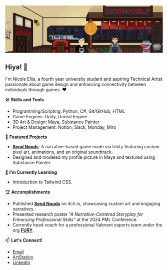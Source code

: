 ![Send Noods Banner](assets/send-noods-banner.png)

## Hiya! 👋
I'm Nicole Ellis, a fourth year university student and aspiring Technical Artist passionate about game design and enhancing connectivity between individuals through games. ♥

🛠 **Skills and Tools**
- Programming/Scripting: Python, C#, Git/GitHub, HTML
- Game Engines: Unity, Unreal Engine
- 3D Art & Design: Maya, Substance Painter
- Project Management: Notion, Slack, Monday, Miro

🌟 **Featured Projects**
- [**Send Noods**](https://github.com/nicole-ellis/send-noods): A narrative-based game made via Unity featuring custom pixel art, animations, and an original soundtrack.
- Designed and modeled my profile picture in Maya and textured using Substance Painter.

🌱 **I’m Currently Learning**
- Introduction to Tailwind CSS.

🏆 **Accomplishments**
- Published **[Send Noods](https://nicoleellis.itch.io/send-noods)** on itch.io, showcasing custom art and engaging narratives.
- Presented research poster *"A Narrative-Centered Storyplay for Enhancing Professional Skills"* at the 2024 PML Conference.
- Currently head coach for a professional Valorant esports team under the org **[FURY](https://www.vlr.gg/team/511/fury)**.

📫 **Let's Connect!**
- [Email](nicole.ellis1212@gmail.com )
- [ArtStation](https://www.artstation.com/nicoleellis)
- [LinkedIn](linkedin.com/in/nicolellis)
